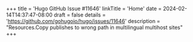 +++
title = 'Hugo GitHub Issue #11646'
linkTitle = 'Home'
date = 2024-02-14T14:37:47-08:00
draft = false
details = 'https://github.com/gohugoio/hugo/issues/11646'
description = "Resources.Copy publishes to wrong path in multilingual multihost sites"
+++
